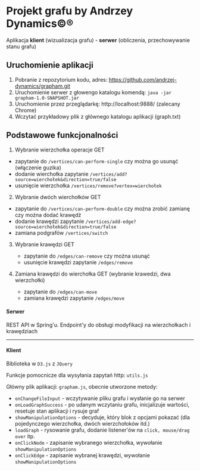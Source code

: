 # Projekt grafu by Andrzey Dynamics©®
Aplikacja **klient** (wizualizacja grafu) - **serwer** (obliczenia, przechowywanie stanu grafu)

## Uruchomienie aplikacji
1) Pobranie z repozytorium kodu, adres: https://github.com/andrzej-dynamics/grapham.git
2) Uruchomienie serwer z głowengo katalogu komendą: `java -jar grapham-1.0-SNAPSHOT.jar`
3) Uruchomienie przez przeglądarkę: http://localhost:9888/ (zalecany Chrome)
4) Wczytać przykładowy plik z głównego katalogu aplikacji (graph.txt)

## Podstawowe funkcjonalności
1. Wybranie wierzchołka operacje GET
 - zapytanie do `/vertices/can-perform-single` czy można go usunąć (włączenie guzika)
 - dodanie wierchołka zapytanie `/vertices/add?source=wierchołek&direction=true/false`
 - usunięcie wierzchołka `/vertices/remove?vertex=wierchołek`

 2. Wybranie dwóch wierchołków GET
  - zapytanie do `/vertices/can-perform-double` czy można zrobić zamianę czy można dodać krawędź
  - dodanie krawędzi zapytanie `/vertices/add-edge?source=wierchołek&direction=true/false`
  - zamiana podgrafów `/vertices/switch`

3. Wybranie krawędzi GET
    - zapytanie do `/edges/can-remove` czy można usunąć
    - usunięcie krawędzi zapytanie `/edges/remove`

3. Zamiana krawędzi do wierchołka GET (wybranie krawedzi, dwa wierzchołki)
    - zapytanie do `/edges/can-move`
    - zamiana krawędzi zapytanie `/edges/move`
#### Serwer
REST API w Spring'u. Endpoint'y do obsługi modyfikacji na wierzchołkach i krawędziach
***
#### Klient
Biblioteka w `D3.js` z `JQuery`

Funkcje pomocnicze dla wysyłania zapytań http: `utils.js`

Główny plik aplikacji: `grapham.js`, obecnie utworzone metody:
+ `onChangeFileInput` - wczytywanie pliku grafu i wysłanie go na serwer
+ `onLoadGraphSuccess` - po udanym wczytaniu grafu, inicjalizuje wartości, resetuje stan aplikacji i rysuje graf
+ `showManipulationOptions` - decyduje, który blok z opcjami pokazać (dla pojedynczego wierzchołka, dwóch wierzchołoków itd.)
+ `loadGraph` - rysowanie grafu, dodanie listener'ów na `click, mouse/drag over` itp.
+ `onClickNode` - zapisanie wybranego wierzchołka, wywołanie `showManipulationOptions`
+ `onClickEdge` - zapisanie wybranej krawędzi, wywołanie `showManipulationOptions`
